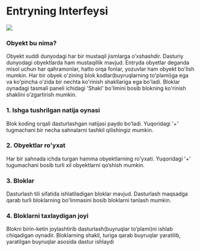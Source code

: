 # Entryning Interfeysi

![](.gitbook/assets/interface.png)

### Obyekt bu nima?

Obyekt xuddi dunyodagi har bir mustaqil jismlarga o’xshashdir. Dasturiy dunyodagi obyektlarda ham mustaqillik mavjud. Entryda obyetlar deganda misol uchun har qahramonlar, hatto orqa fonlar, yozuvlar ham obyekt bo'lish mumkin. Har bir obyek o'zining blok kodlar\(buyruqlarning to'plami\)ga ega va ko'pincha o'zida bir nechta ko'rinish shakllariga ega bo'ladi. Bloklar oynadagi tasmali paneli ichidagi 'Shakl' bo'limini bosib blokning ko'rinish shaklini o’zgartirish mumkin.

### 1. Ishga tushrilgan natija oynasi

Blok koding orqali dasturlashgan natijasi paydo bo’ladi. Yuqoridagi '+' tugmachani bir necha sahnalarni tashkil qilishingiz mumkin.

### **2. Obyektlar ro'yxat** 

Har bir sahnada ichda turgan hamma obyektlarning ro'yxati. Yuqoridagi '+' tugumachani bosib turli xil obyektlarni qo’shish mumkin.

### 3. Bloklar

Dasturlash tili sifatida ishlatiladigan bloklar mavjud. Dasturlash maqsadga qarab turli bloklarning bo'linmasini bosib bloklarni tanlash mumkin.

### 4. Bloklarni taxlaydigan joyi

Blokni birin-ketin joylashtirib dasturlash\(buyruqlar to’plami\)ni ishlab chiqadigan oynadir. Bloklarning shakli, turiga qarab buyruqlar yaratilib, yaratilgan buyruqlar asosida dastur ishlaydi







